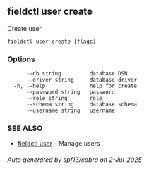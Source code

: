 ## fieldctl user create

Create user

```
fieldctl user create [flags]
```

### Options

```
      --db string         database DSN
      --driver string     database driver
  -h, --help              help for create
      --password string   password
      --role string       role
      --schema string     database schema
      --username string   username
```

### SEE ALSO

* [fieldctl user](fieldctl_user.md)	 - Manage users

###### Auto generated by spf13/cobra on 2-Jul-2025

